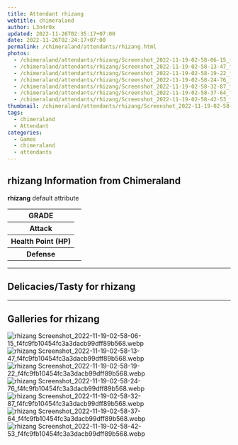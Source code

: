```yaml
---
title: Attendant rhizang
webtitle: chimeraland
author: L3n4r0x
updated: 2022-11-26T02:35:17+07:00
date: 2022-11-26T02:24:17+07:00
permalink: /chimeraland/attendants/rhizang.html
photos:
  - /chimeraland/attendants/rhizang/Screenshot_2022-11-19-02-58-06-15_f4fc9fb10454fc3a3dacb99dff89b568.webp
  - /chimeraland/attendants/rhizang/Screenshot_2022-11-19-02-58-13-47_f4fc9fb10454fc3a3dacb99dff89b568.webp
  - /chimeraland/attendants/rhizang/Screenshot_2022-11-19-02-58-19-22_f4fc9fb10454fc3a3dacb99dff89b568.webp
  - /chimeraland/attendants/rhizang/Screenshot_2022-11-19-02-58-24-76_f4fc9fb10454fc3a3dacb99dff89b568.webp
  - /chimeraland/attendants/rhizang/Screenshot_2022-11-19-02-58-32-87_f4fc9fb10454fc3a3dacb99dff89b568.webp
  - /chimeraland/attendants/rhizang/Screenshot_2022-11-19-02-58-37-64_f4fc9fb10454fc3a3dacb99dff89b568.webp
  - /chimeraland/attendants/rhizang/Screenshot_2022-11-19-02-58-42-53_f4fc9fb10454fc3a3dacb99dff89b568.webp
thumbnail: /chimeraland/attendants/rhizang/Screenshot_2022-11-19-02-58-06-15_f4fc9fb10454fc3a3dacb99dff89b568.webp
tags:
  - chimeraland
  - Attendant
categories:
  - Games
  - chimeraland
  - attendants
---
```


<section id="bootstrap-wrapper"><link rel="stylesheet" href="https://rawcdn.githack.com/dimaslanjaka/Web-Manajemen/0c3b5aa1813bd4abcd2c11bf3e37928b15c28664/css/bootstrap-5-3-0-alpha3-wrapper.css"/><h2 id="attribute">rhizang Information from Chimeraland</h2><p><b>rhizang</b> default attribute <table><tr><th>GRADE</th><td></td></tr><tr><th>Attack</th><td></td></tr><tr><th>Health Point (HP)</th><td></td></tr><tr><th>Defense</th><td></td></tr></table></p><hr/><h2 id="delicacies">Delicacies/Tasty for rhizang</h2><div class="text-white bg-dark"></div><hr/><div id="gallery"><h2>Galleries for rhizang</h2><div class="row"><div class="col-lg-6 col-12"><img src="/chimeraland/attendants/rhizang/Screenshot_2022-11-19-02-58-06-15_f4fc9fb10454fc3a3dacb99dff89b568.webp" alt="rhizang Screenshot_2022-11-19-02-58-06-15_f4fc9fb10454fc3a3dacb99dff89b568.webp"/></div><div class="col-lg-6 col-12"><img src="/chimeraland/attendants/rhizang/Screenshot_2022-11-19-02-58-13-47_f4fc9fb10454fc3a3dacb99dff89b568.webp" alt="rhizang Screenshot_2022-11-19-02-58-13-47_f4fc9fb10454fc3a3dacb99dff89b568.webp"/></div><div class="col-lg-6 col-12"><img src="/chimeraland/attendants/rhizang/Screenshot_2022-11-19-02-58-19-22_f4fc9fb10454fc3a3dacb99dff89b568.webp" alt="rhizang Screenshot_2022-11-19-02-58-19-22_f4fc9fb10454fc3a3dacb99dff89b568.webp"/></div><div class="col-lg-6 col-12"><img src="/chimeraland/attendants/rhizang/Screenshot_2022-11-19-02-58-24-76_f4fc9fb10454fc3a3dacb99dff89b568.webp" alt="rhizang Screenshot_2022-11-19-02-58-24-76_f4fc9fb10454fc3a3dacb99dff89b568.webp"/></div><div class="col-lg-6 col-12"><img src="/chimeraland/attendants/rhizang/Screenshot_2022-11-19-02-58-32-87_f4fc9fb10454fc3a3dacb99dff89b568.webp" alt="rhizang Screenshot_2022-11-19-02-58-32-87_f4fc9fb10454fc3a3dacb99dff89b568.webp"/></div><div class="col-lg-6 col-12"><img src="/chimeraland/attendants/rhizang/Screenshot_2022-11-19-02-58-37-64_f4fc9fb10454fc3a3dacb99dff89b568.webp" alt="rhizang Screenshot_2022-11-19-02-58-37-64_f4fc9fb10454fc3a3dacb99dff89b568.webp"/></div><div class="col-lg-6 col-12"><img src="/chimeraland/attendants/rhizang/Screenshot_2022-11-19-02-58-42-53_f4fc9fb10454fc3a3dacb99dff89b568.webp" alt="rhizang Screenshot_2022-11-19-02-58-42-53_f4fc9fb10454fc3a3dacb99dff89b568.webp"/></div></div></div></section>